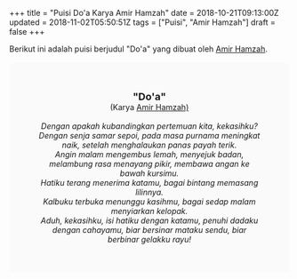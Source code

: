 +++
title = "Puisi Do'a Karya Amir Hamzah"
date = 2018-10-21T09:13:00Z
updated = 2018-11-02T05:50:51Z
tags = ["Puisi", "Amir Hamzah"]
draft = false
+++

<div dir="ltr" style="text-align: left;" trbidi="on"><div style="text-align: justify;">Berikut ini adalah puisi berjudul "Do'a" yang dibuat oleh <a href="http://ensiklopedia.kemdikbud.go.id/sastra/artikel/Amir_Hamzah" target="_blank">Amir Hamzah</a>. </div><br /><div style="background: #FAFAFA; font-size: 14px; height: auto; margin: 0 auto; padding: 50px; text-align: center; width: auto;"><span style="font-size: 18px;"><b>"Do'a"</b></span><br />(Karya <a href="https://www.sekata.web.id/tags/amir-hamzah" target="_blank">Amir Hamzah)</a> <br /><br /><i>Dengan apakah kubandingkan pertemuan kita, kekasihku?</i><br /><i>Dengan senja samar sepoi, pada masa purnama meningkat naik, setelah menghalaukan panas payah terik.</i><br /><i>Angin malam mengembus lemah, menyejuk badan, melambung rasa menayang pikir, membawa angan ke bawah kursimu.</i><br /><i>Hatiku terang menerima katamu, bagai bintang memasang lilinnya.</i><br /><i>Kalbuku terbuka menunggu kasihmu, bagai sedap malam menyiarkan kelopak.</i><br /><i>Aduh, kekasihku, isi hatiku dengan katamu, penuhi dadaku dengan cahayamu, biar bersinar mataku sendu, biar berbinar gelakku rayu!</i></div></div>
